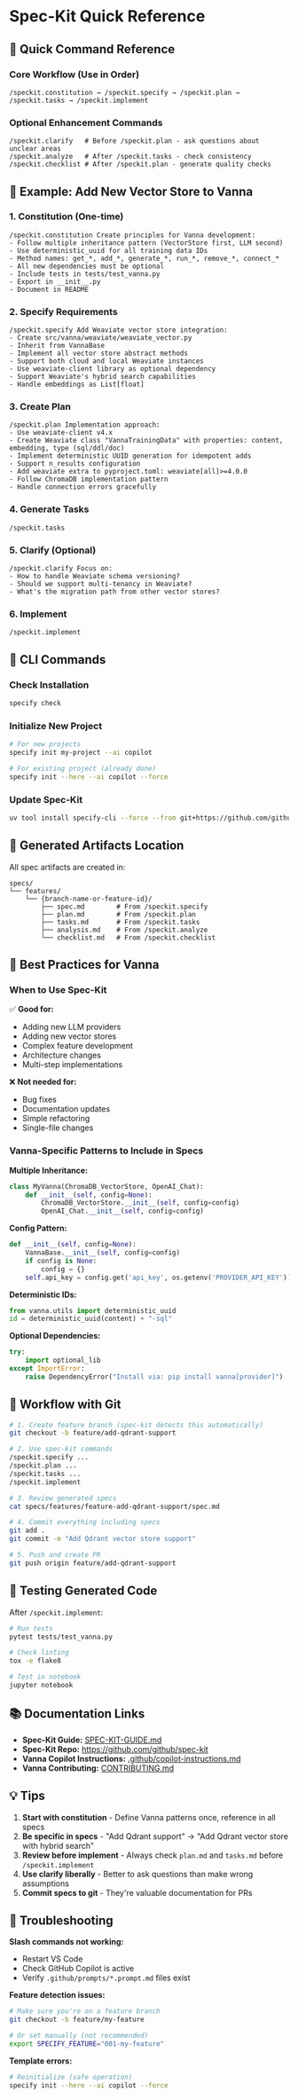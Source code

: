 # Spec-Kit Quick Reference

## 🚀 Quick Command Reference

### Core Workflow (Use in Order)
```
/speckit.constitution → /speckit.specify → /speckit.plan → /speckit.tasks → /speckit.implement
```

### Optional Enhancement Commands
```
/speckit.clarify   # Before /speckit.plan - ask questions about unclear areas
/speckit.analyze   # After /speckit.tasks - check consistency
/speckit.checklist # After /speckit.plan - generate quality checks
```

## 📝 Example: Add New Vector Store to Vanna

### 1. Constitution (One-time)
```
/speckit.constitution Create principles for Vanna development:
- Follow multiple inheritance pattern (VectorStore first, LLM second)
- Use deterministic_uuid for all training data IDs
- Method names: get_*, add_*, generate_*, run_*, remove_*, connect_*
- All new dependencies must be optional
- Include tests in tests/test_vanna.py
- Export in __init__.py
- Document in README
```

### 2. Specify Requirements
```
/speckit.specify Add Weaviate vector store integration:
- Create src/vanna/weaviate/weaviate_vector.py
- Inherit from VannaBase
- Implement all vector store abstract methods
- Support both cloud and local Weaviate instances
- Use weaviate-client library as optional dependency
- Support Weaviate's hybrid search capabilities
- Handle embeddings as List[float]
```

### 3. Create Plan
```
/speckit.plan Implementation approach:
- Use weaviate-client v4.x
- Create Weaviate class "VannaTrainingData" with properties: content, embedding, type (sql/ddl/doc)
- Implement deterministic UUID generation for idempotent adds
- Support n_results configuration
- Add weaviate extra to pyproject.toml: weaviate[all]>=4.0.0
- Follow ChromaDB implementation pattern
- Handle connection errors gracefully
```

### 4. Generate Tasks
```
/speckit.tasks
```

### 5. Clarify (Optional)
```
/speckit.clarify Focus on:
- How to handle Weaviate schema versioning?
- Should we support multi-tenancy in Weaviate?
- What's the migration path from other vector stores?
```

### 6. Implement
```
/speckit.implement
```

## 🔧 CLI Commands

### Check Installation
```bash
specify check
```

### Initialize New Project
```bash
# For new projects
specify init my-project --ai copilot

# For existing project (already done)
specify init --here --ai copilot --force
```

### Update Spec-Kit
```bash
uv tool install specify-cli --force --from git+https://github.com/github/spec-kit.git
```

## 📁 Generated Artifacts Location

All spec artifacts are created in:
```
specs/
└── features/
    └── {branch-name-or-feature-id}/
        ├── spec.md        # From /speckit.specify
        ├── plan.md        # From /speckit.plan  
        ├── tasks.md       # From /speckit.tasks
        ├── analysis.md    # From /speckit.analyze
        └── checklist.md   # From /speckit.checklist
```

## 🎯 Best Practices for Vanna

### When to Use Spec-Kit
✅ **Good for:**
- Adding new LLM providers
- Adding new vector stores
- Complex feature development
- Architecture changes
- Multi-step implementations

❌ **Not needed for:**
- Bug fixes
- Documentation updates
- Simple refactoring
- Single-file changes

### Vanna-Specific Patterns to Include in Specs

**Multiple Inheritance:**
```python
class MyVanna(ChromaDB_VectorStore, OpenAI_Chat):
    def __init__(self, config=None):
        ChromaDB_VectorStore.__init__(self, config=config)
        OpenAI_Chat.__init__(self, config=config)
```

**Config Pattern:**
```python
def __init__(self, config=None):
    VannaBase.__init__(self, config=config)
    if config is None:
        config = {}
    self.api_key = config.get('api_key', os.getenv('PROVIDER_API_KEY'))
```

**Deterministic IDs:**
```python
from vanna.utils import deterministic_uuid
id = deterministic_uuid(content) + "-sql"
```

**Optional Dependencies:**
```python
try:
    import optional_lib
except ImportError:
    raise DependencyError("Install via: pip install vanna[provider]")
```

## 🔄 Workflow with Git

```bash
# 1. Create feature branch (spec-kit detects this automatically)
git checkout -b feature/add-qdrant-support

# 2. Use spec-kit commands
/speckit.specify ...
/speckit.plan ...
/speckit.tasks ...
/speckit.implement

# 3. Review generated specs
cat specs/features/feature-add-qdrant-support/spec.md

# 4. Commit everything including specs
git add .
git commit -m "Add Qdrant vector store support"

# 5. Push and create PR
git push origin feature/add-qdrant-support
```

## 🧪 Testing Generated Code

After `/speckit.implement`:

```bash
# Run tests
pytest tests/test_vanna.py

# Check linting
tox -e flake8

# Test in notebook
jupyter notebook
```

## 📚 Documentation Links

- **Spec-Kit Guide:** [SPEC-KIT-GUIDE.md](SPEC-KIT-GUIDE.md)
- **Spec-Kit Repo:** https://github.com/github/spec-kit
- **Vanna Copilot Instructions:** [.github/copilot-instructions.md](.github/copilot-instructions.md)
- **Vanna Contributing:** [CONTRIBUTING.md](CONTRIBUTING.md)

## 💡 Tips

1. **Start with constitution** - Define Vanna patterns once, reference in all specs
2. **Be specific in specs** - "Add Qdrant support" → "Add Qdrant vector store with hybrid search"
3. **Review before implement** - Always check `plan.md` and `tasks.md` before `/speckit.implement`
4. **Use clarify liberally** - Better to ask questions than make wrong assumptions
5. **Commit specs to git** - They're valuable documentation for PRs

## 🚨 Troubleshooting

**Slash commands not working:**
- Restart VS Code
- Check GitHub Copilot is active
- Verify `.github/prompts/*.prompt.md` files exist

**Feature detection issues:**
```bash
# Make sure you're on a feature branch
git checkout -b feature/my-feature

# Or set manually (not recommended)
export SPECIFY_FEATURE="001-my-feature"
```

**Template errors:**
```bash
# Reinitialize (safe operation)
specify init --here --ai copilot --force
```
